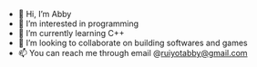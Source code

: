 - 👋 Hi, I’m Abby
- 👀 I’m interested in programming
- 🌱 I’m currently learning C++
- 💞️ I’m looking to collaborate on building softwares and games
- 📫 You can reach me through email @ruiyotabby@gmail.com

<!---
ruiyotabby/ruiyotabby is a ✨ special ✨ repository because its `README.md` (this file) appears on your GitHub profile.
You can click the Preview link to take a look at your changes.
--->
